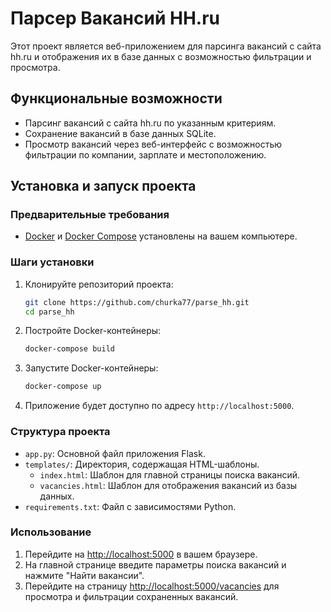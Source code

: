 # Парсер Вакансий HH.ru

Этот проект является веб-приложением для парсинга вакансий с сайта hh.ru и отображения их в базе данных с возможностью фильтрации и просмотра.

## Функциональные возможности

- Парсинг вакансий с сайта hh.ru по указанным критериям.
- Сохранение вакансий в базе данных SQLite.
- Просмотр вакансий через веб-интерфейс с возможностью фильтрации по компании, зарплате и местоположению.

## Установка и запуск проекта

### Предварительные требования

- [Docker](https://www.docker.com/get-started) и [Docker Compose](https://docs.docker.com/compose/install/) установлены на вашем компьютере.

### Шаги установки

1. Клонируйте репозиторий проекта:
    ```bash
    git clone https://github.com/churka77/parse_hh.git
    cd parse_hh
    ```

2. Постройте Docker-контейнеры:
    ```bash
    docker-compose build
    ```

3. Запустите Docker-контейнеры:
    ```bash
    docker-compose up
    ```

4. Приложение будет доступно по адресу `http://localhost:5000`.

### Структура проекта

- `app.py`: Основной файл приложения Flask.
- `templates/`: Директория, содержащая HTML-шаблоны.
  - `index.html`: Шаблон для главной страницы поиска вакансий.
  - `vacancies.html`: Шаблон для отображения вакансий из базы данных.
- `requirements.txt`: Файл с зависимостями Python.

### Использование

1. Перейдите на [http://localhost:5000](http://localhost:5000) в вашем браузере.
2. На главной странице введите параметры поиска вакансий и нажмите "Найти вакансии".
3. Перейдите на страницу [http://localhost:5000/vacancies](http://localhost:5000/vacancies) для просмотра и фильтрации сохраненных вакансий.




